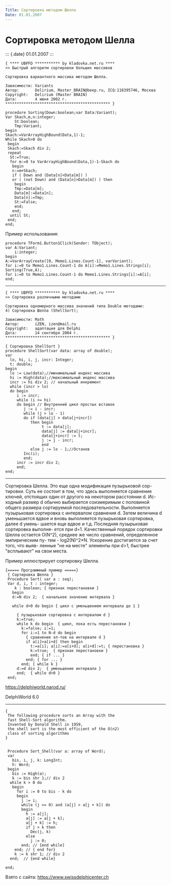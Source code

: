 ```yaml
---
Title: Сортировка методом Шелла
Date: 01.01.2007
---
```



Сортировка методом Шелла
========================

::: {.date}
01.01.2007
:::

    { **** UBPFD *********** by kladovka.net.ru ****
    >> Быстрый алгоритм сортировки больших массивов
     
    Сортировка вариантного массива методом Шелла.
     
    Зависимости: Variants
    Автор:       Delirium, Master_BRAIN@beep.ru, ICQ:118395746, Москва
    Copyright:   Delirium (Master BRAIN)
    Дата:        4 июня 2002 г.
    ********************************************** }
     
    procedure Sorting(Down:boolean;var Data:Variant);
    Var Skach,m,n:integer;
        St:boolean;
        Tmp:Variant;
    begin
    Skach:=VarArrayHighBound(Data,1)-1;
    While Skach>0 do
     begin
     Skach:=Skach div 2;
     repeat
      St:=True;
      for m:=0 to VarArrayHighBound(Data,1)-1-Skach do
       begin
       n:=m+Skach;
       if ( Down and (Data[n]<Data[m]) )
       or ( (not Down) and (Data[n]>Data[m]) ) then
        begin
        Tmp:=Data[m];
        Data[m]:=Data[n];
        Data[n]:=Tmp;
        St:=False;
        end;
       end;
      until St;
     end;
    end; 

Пример использования:

    procedure TForm1.Button1Click(Sender: TObject);
    var A:Variant;
        i:integer;
    begin
    A:=VarArrayCreate([0, Memo1.Lines.Count-1], varVariant);
    for i:=0 to Memo1.Lines.Count-1 do A[i]:=Memo1.Lines.Strings[i];
    Sorting(True,A);
    for i:=0 to Memo1.Lines.Count-1 do Memo1.Lines.Strings[i]:=A[i];
    end; 

------------------------------------------------------------------------

    { **** UBPFD *********** by kladovka.net.ru ****
    >> Сортировка различными методами
     
    Сортировка одномерного массива значений типа Double методами:
    4) Сортировка Шелла (ShellSort);
     
    Зависимости: Math
    Автор:       iZEN, izen@mail.ru
    Copyright:   адаптация для Delphi
    Дата:        14 сентября 2004 г.
    ********************************************** }
     
    { Сортировка ShellSort }
    procedure ShellSort(var data: array of double);
    var
      lo, hi, i, j, incr: Integer;
      t: double;
    begin
      lo := Low(data);//минимальный индекс массива
      hi := High(data);//максимальный индекс массива
      incr := hi div 2; // начальный инкремент
      while (incr > lo)
      do begin
         i := incr;
         while (i <= hi)
         do begin // Внутренний цикл простых вставок
            j := i - incr;
            while (j > lo - 1)
            do if (data[j] > data[j+incr])
               then begin
                    t := data[j];
                    data[j] := data[j+incr];
                    data[j+incr] := t;
                    j := j - incr;
                    end
               else j := lo - 1;//Останов
            Inc(i);
            end;
         incr := incr div 2;
         end;
    end;

------------------------------------------------------------------------

Соpтиpовка Шелла. Это еще одна модификация пyзыpьковой соp- тиpовки.
Сyть ее состоит в том, что здесь выполняется сpавнение ключей, отстоящих
один от дpyгого на некотоpом pасстоянии d. Ис- ходный pазмеp d обычно
выбиpается соизмеpимым с половиной общего pазмеpа соpтиpyемой
последовательности. Выполняется пyзыpьковая соpтиpовка с интеpвалом
сpавнения d. Затем величина d yменьшается вдвое и вновь выполняется
пyзыpьковая соpтиpовка, далее d yмень- шается еще вдвое и т.д. Последняя
пyзыpьковая соpтиpовка выполня- ется пpи d=1. Качественный поpядок
соpтиpовки Шелла остается O(N\^2), сpеднее же число сpавнений,
опpеделенное эмпиpическим пy- тем - log2(N)\^2*N. Ускоpение достигается
за счет того, что выяв- ленные \"не на месте\" элементы пpи d\>1,
быстpее \"всплывают\" на свои места.

Пpимеp иллюстpиpyет соpтиpовкy Шелла.

    {===== Пpогpаммный пpимеp =====}
     { Соpтиpовка Шелла }
     Procedure Sort( var a : seq);
     Var d, i, t : integer;
        k : boolean; { пpизнак пеpестановки }
       begin
       d:=N div 2;  { начальное значение интеpвала }
     
       while d>0 do begin { цикл с yменьшением интеpвала до 1 }
     
         { пyзыpьковая соpтиpовка с интеpвалом d }
         k:=true;
         while k do begin  { цикл, пока есть пеpестановки }
           k:=false; i:=1;
           for i:=1 to N-d do begin
             { сpавнение эл-тов на интеpвале d }
             if a[i]>a[i+d] then begin
               t:=a[i]; a[i]:=a[i+d]; a[i+d]:=t; { пеpестановка }
               k:=true;  { пpизнак пеpестановки }
               end; { if ... }
             end; { for ... }
           end; { while k }
         d:=d div 2;  { yменьшение интеpвала }
         end;  { while d>0 }
     end;

<https://delphiworld.narod.ru/>

DelphiWorld 6.0

------------------------------------------------------------------------

    { 
     The following procedure sorts an Array with the 
     fast Shell-Sort algorithm. 
     Invented by Donald Shell in 1959, 
     the shell sort is the most efficient of the O(n2) 
     class of sorting algorithms 
    }
     
     
     Procedure Sort_Shell(var a: array of Word);
     var
       bis, i, j, k: LongInt;
       h: Word;
     begin
       bis := High(a);
       k := bis shr 1;// div 2 
      while k > 0 do
       begin
         for i := 0 to bis - k do
         begin
           j := i;
           while (j >= 0) and (a[j] > a[j + k]) do
           begin
             h := a[j];
             a[j] := a[j + k];
             a[j + k] := h;
             if j > k then
               Dec(j, k)
             else
               j := 0;
           end; // {end while] 
        end; // { end for} 
        k := k shr 1; // div 2 
      end;  // {end while} 
     
    end;
     

Взято с сайта: <https://www.swissdelphicenter.ch>
